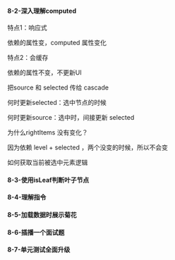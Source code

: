 #### 8-2-深入理解computed

特点1：响应式

依赖的属性变，computed 属性变化

特点2：会缓存

依赖的属性不变，不更新UI



把source 和 selected 传给 cascade



何时更新selected：选中节点的时候

何时更新source：选中时，间接更新 selected



为什么rightItems 没有变化？

因为依赖 level + selected ，两个没变的时候，所以不会变



如何获取当前被选中元素逻辑



#### 8-3-使用isLeaf判断叶子节点





#### 8-4-理解指令



#### 8-5-加载数据时展示菊花



#### 8-6-插播一个面试题



#### 8-7-单元测试全面升级
